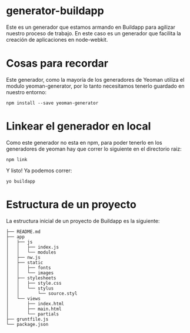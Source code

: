 # generator-buildapp
Este es un generador que estamos armando en Buildapp para agilizar nuestro proceso de trabajo. En este caso es un generador que facilita la creación de aplicaciones en node-webkit.

# Cosas para recordar
Este generador, como la mayoría de los generadores de Yeoman utiliza el modulo yeoman-generator, por lo tanto necesitamos tenerlo guardado en nuestro entorno:

```
npm install --save yeoman-generator
```

# Linkear el generador en local
Como este generador no esta en npm, para poder tenerlo en los generadores de yeoman hay que correr lo siguiente en el directorio raiz:

```
npm link
```
Y listo! Ya podemos correr:

```
yo buildapp
```

# Estructura de un proyecto
La estructura inicial de un proyecto de Buildapp es la siguiente:

```
├── README.md
├── app
│   ├── js
│   │   ├── index.js
│   │   └── modules
│   ├── nw.js
│   ├── static
│   │   ├── fonts
│   │   └── images
│   ├── stylesheets
│   │   ├── style.css
│   │   └── stylus
│   │       └── source.styl
│   └── views
│       ├── index.html
│       ├── main.html
│       └── partials
├── gruntfile.js
└── package.json
```